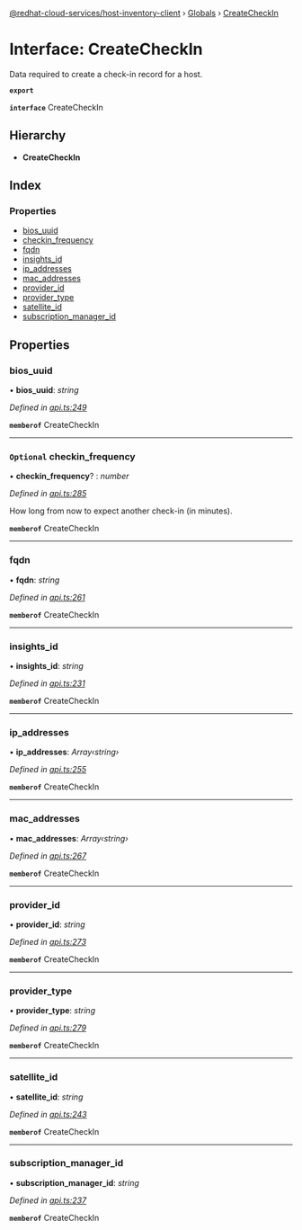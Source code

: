 [@redhat-cloud-services/host-inventory-client](../README.md) › [Globals](../globals.md) › [CreateCheckIn](createcheckin.md)

# Interface: CreateCheckIn

Data required to create a check-in record for a host.

**`export`** 

**`interface`** CreateCheckIn

## Hierarchy

* **CreateCheckIn**

## Index

### Properties

* [bios_uuid](createcheckin.md#bios_uuid)
* [checkin_frequency](createcheckin.md#optional-checkin_frequency)
* [fqdn](createcheckin.md#fqdn)
* [insights_id](createcheckin.md#insights_id)
* [ip_addresses](createcheckin.md#ip_addresses)
* [mac_addresses](createcheckin.md#mac_addresses)
* [provider_id](createcheckin.md#provider_id)
* [provider_type](createcheckin.md#provider_type)
* [satellite_id](createcheckin.md#satellite_id)
* [subscription_manager_id](createcheckin.md#subscription_manager_id)

## Properties

###  bios_uuid

• **bios_uuid**: *string*

*Defined in [api.ts:249](https://github.com/RedHatInsights/javascript-clients.gi/blob/master/packages/host-inventory/api.ts#L249)*

**`memberof`** CreateCheckIn

___

### `Optional` checkin_frequency

• **checkin_frequency**? : *number*

*Defined in [api.ts:285](https://github.com/RedHatInsights/javascript-clients.gi/blob/master/packages/host-inventory/api.ts#L285)*

How long from now to expect another check-in (in minutes).

**`memberof`** CreateCheckIn

___

###  fqdn

• **fqdn**: *string*

*Defined in [api.ts:261](https://github.com/RedHatInsights/javascript-clients.gi/blob/master/packages/host-inventory/api.ts#L261)*

**`memberof`** CreateCheckIn

___

###  insights_id

• **insights_id**: *string*

*Defined in [api.ts:231](https://github.com/RedHatInsights/javascript-clients.gi/blob/master/packages/host-inventory/api.ts#L231)*

**`memberof`** CreateCheckIn

___

###  ip_addresses

• **ip_addresses**: *Array‹string›*

*Defined in [api.ts:255](https://github.com/RedHatInsights/javascript-clients.gi/blob/master/packages/host-inventory/api.ts#L255)*

**`memberof`** CreateCheckIn

___

###  mac_addresses

• **mac_addresses**: *Array‹string›*

*Defined in [api.ts:267](https://github.com/RedHatInsights/javascript-clients.gi/blob/master/packages/host-inventory/api.ts#L267)*

**`memberof`** CreateCheckIn

___

###  provider_id

• **provider_id**: *string*

*Defined in [api.ts:273](https://github.com/RedHatInsights/javascript-clients.gi/blob/master/packages/host-inventory/api.ts#L273)*

**`memberof`** CreateCheckIn

___

###  provider_type

• **provider_type**: *string*

*Defined in [api.ts:279](https://github.com/RedHatInsights/javascript-clients.gi/blob/master/packages/host-inventory/api.ts#L279)*

**`memberof`** CreateCheckIn

___

###  satellite_id

• **satellite_id**: *string*

*Defined in [api.ts:243](https://github.com/RedHatInsights/javascript-clients.gi/blob/master/packages/host-inventory/api.ts#L243)*

**`memberof`** CreateCheckIn

___

###  subscription_manager_id

• **subscription_manager_id**: *string*

*Defined in [api.ts:237](https://github.com/RedHatInsights/javascript-clients.gi/blob/master/packages/host-inventory/api.ts#L237)*

**`memberof`** CreateCheckIn
